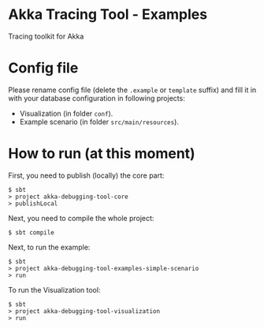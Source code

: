 Akka Tracing Tool - Examples
============================

Tracing toolkit for Akka

# Config file

Please rename config file (delete the `.example` or `template` suffix) and fill it in with your database configuration 
in following projects:

* Visualization (in folder `conf`).
* Example scenario (in folder `src/main/resources`).

# How to run (at this moment)

First, you need to publish (locally) the core part:

```
$ sbt
> project akka-debugging-tool-core
> publishLocal
```

Next, you need to compile the whole project:

```
$ sbt compile
```

Next, to run the example:

```
$ sbt
> project akka-debugging-tool-examples-simple-scenario
> run
```

To run the Visualization tool:

```
$ sbt
> project akka-debugging-tool-visualization
> run
```
